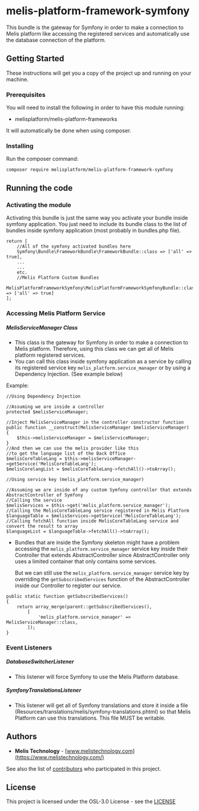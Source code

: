 # melis-platform-framework-symfony
This bundle is the gateway for Symfony in order to make a connection to Melis platform like accessing
the registered services and automatically use the database connection of the platform.

## Getting Started
These instructions will get you a copy of the project up and running on your machine.

### Prerequisites
You will need to install the following in order to have this module running:
* melisplatform/melis-platform-frameworks

It will automatically be done when using composer.

### Installing
Run the composer command:

```
composer require melisplatform/melis-platform-framework-symfony
```

## Running the code
### Activating the module
Activating this bundle is just the same way you activate your bundle inside symfony application. You just need to include its bundle class to the list of bundles inside symfony application (most probably in bundles.php file).

```
return [
    //All of the symfony activated bundles here
    Symfony\Bundle\FrameworkBundle\FrameworkBundle::class => ['all' => true],
    ...
    ...
    etc.
    //Melis Platform Custom Bundles
    MelisPlatformFrameworkSymfony\MelisPlatformFrameworkSymfonyBundle::class => ['all' => true]
];
```
### Accessing Melis Platform Service
##### MelisServiceManager Class
* This class is the gateway for Symfony in order to make a connection to Melis platform. Therefore,
using this class we can get all of Melis platform registered services.
* You can call this class inside symfony application as a service by calling its registered
service key ``melis_platform.service_manager`` or by using a Dependency Injection. (See example below)

Example:
```
//Using Dependency Injection

//Assuming we are inside a controller
protected $melisServiceManager;

//Inject MelisServiceManager in the controller constructor function
public function __construct(MelisServiceManager $melisServiceManager)
{
    $this->melisServiceManager = $melisServiceManager;
}
//And then we can use the melis provider like this
//to get the language list of the Back Office
$melisCoreTableLang = $this->melisServiceManager->getService('MelisCoreTableLang');
$melisCorelangList = $melisCoreTableLang->fetchAll()->toArray();

//Using service key (melis_platform.service_manager)

//Assuming we are inside of any custom Symfony controller that extends AbstractController of Symfony
//Calling the service
$melisServices = $this->get('melis_platform.service_manager');
//Calling the MelisCoreTableLang service registered in Melis Platform
$languageTable = $melisServices->getService('MelisCoreTableLang');
//Calling fetchAll function inside MelisCoreTableLang service and convert the result to array
$languageList = $languageTable->fetchAll()->toArray();
```
* Bundles that are inside the Symfony skeleton might have a problem accessing the ``melis_platform.service_manager`` service key
inside their Controller that extends AbstractController since AbstractController only uses a limited container that only contains some services.

    But we can still use the ``melis_platform.service_manager`` service key by overriding the ``getSubscribedServices`` function of the AbstractController
    inside our Controller to register our service.
    
``` 
public static function getSubscribedServices()
{
    return array_merge(parent::getSubscribedServices(),
        [
            'melis_platform.service_manager' => MelisServiceManager::class,
        ]);
}
```



### Event Listeners
##### DatabaseSwitcherListener
* This listener will force Symfony to use the Melis Platform database.
##### SymfonyTranslationsListener
* This listener will get all of Symfony translations and store it inside a file (Resources/translations/melis/symfony-translations.phtml) 
so that Melis Platform can use this translations. This file MUST be writable.

## Authors

* **Melis Technology** - [www.melistechnology.com](https://www.melistechnology.com/)

See also the list of [contributors](https://github.com/melisplatform/melis-platform-framework-symfony/contributors) who participated in this project.


## License

This project is licensed under the OSL-3.0 License - see the [LICENSE](LICENSE)
